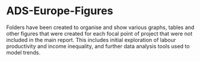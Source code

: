 # ADS-Europe-Figures
Folders have been created to organise and show various graphs, tables and other figures that were created for each focal point of project that were not included in the main report. This includes initial exploration of labour productivity and income inequality, and further data analysis tools used to model trends.

